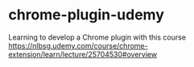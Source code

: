 # chrome-plugin-udemy
Learning to develop a Chrome plugin with this course https://nlbsg.udemy.com/course/chrome-extension/learn/lecture/25704530#overview
